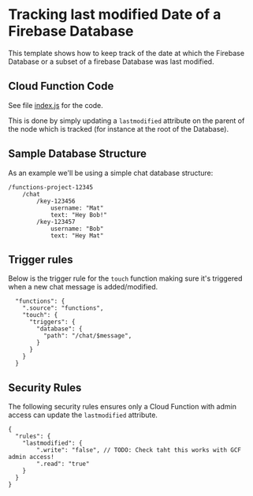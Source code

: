 # Tracking last modified Date of a Firebase Database

This template shows how to keep track of the date at which the Firebase Database or a subset of a firebase Database was last modified.

## Cloud Function Code

See file [index.js](index.js) for the code.

This is done by simply updating a `lastmodified` attribute on the parent of the node which is tracked (for instance at the root of the Database).

## Sample Database Structure

As an example we'll be using a simple chat database structure:

```
/functions-project-12345
    /chat
        /key-123456
            username: "Mat"
            text: "Hey Bob!"
        /key-123457
            username: "Bob"
            text: "Hey Mat"
```

## Trigger rules

Below is the trigger rule for the `touch` function making sure it's triggered when a new chat message is added/modified.

```
  "functions": {
    ".source": "functions",
    "touch": {
      "triggers": {
        "database": {
          "path": "/chat/$message",
        }
      }
    }
  }
```

## Security Rules

The following security rules ensures only a Cloud Function with admin access can update the `lastmodified` attribute.

```
{
  "rules": {
    "lastmodified": {
        ".write": "false", // TODO: Check taht this works with GCF admin access!
        ".read": "true"
    }
  }
}
```


